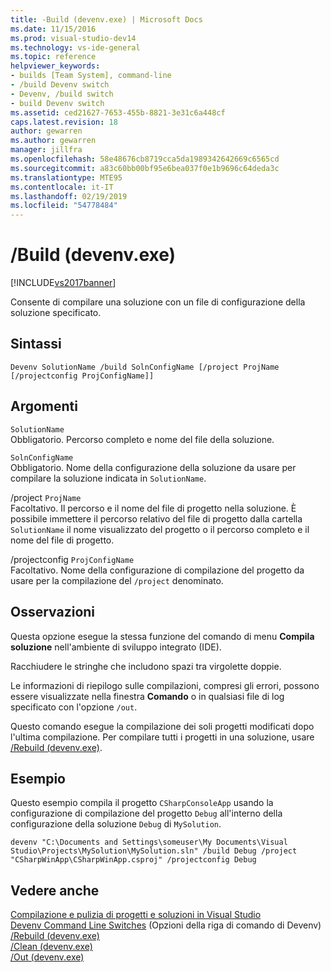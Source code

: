 ```yaml
---
title: -Build (devenv.exe) | Microsoft Docs
ms.date: 11/15/2016
ms.prod: visual-studio-dev14
ms.technology: vs-ide-general
ms.topic: reference
helpviewer_keywords:
- builds [Team System], command-line
- /build Devenv switch
- Devenv, /build switch
- build Devenv switch
ms.assetid: ced21627-7653-455b-8821-3e31c6a448cf
caps.latest.revision: 18
author: gewarren
ms.author: gewarren
manager: jillfra
ms.openlocfilehash: 58e48676cb8719cca5da1989342642669c6565cd
ms.sourcegitcommit: a83c60bb00bf95e6bea037f0e1b9696c64deda3c
ms.translationtype: MTE95
ms.contentlocale: it-IT
ms.lasthandoff: 02/19/2019
ms.locfileid: "54778484"
---
```

# <a name="build-devenvexe"></a>/Build (devenv.exe)
[!INCLUDE[vs2017banner](../../includes/vs2017banner.md)]

  
Consente di compilare una soluzione con un file di configurazione della soluzione specificato.  
  
## <a name="syntax"></a>Sintassi  
  
```  
Devenv SolutionName /build SolnConfigName [/project ProjName [/projectconfig ProjConfigName]]  
```  
  
## <a name="arguments"></a>Argomenti  
 `SolutionName`  
 Obbligatorio. Percorso completo e nome del file della soluzione.  
  
 `SolnConfigName`  
 Obbligatorio. Nome della configurazione della soluzione da usare per compilare la soluzione indicata in `SolutionName`.  
  
 /project `ProjName`  
 Facoltativo. Il percorso e il nome del file di progetto nella soluzione. È possibile immettere il percorso relativo del file di progetto dalla cartella `SolutionName` il nome visualizzato del progetto o il percorso completo e il nome del file di progetto.  
  
 /projectconfig `ProjConfigName`  
 Facoltativo. Nome della configurazione di compilazione del progetto da usare per la compilazione del `/project` denominato.  
  
## <a name="remarks"></a>Osservazioni  
 Questa opzione esegue la stessa funzione del comando di menu **Compila soluzione** nell'ambiente di sviluppo integrato (IDE).  
  
 Racchiudere le stringhe che includono spazi tra virgolette doppie.  
  
 Le informazioni di riepilogo sulle compilazioni, compresi gli errori, possono essere visualizzate nella finestra **Comando** o in qualsiasi file di log specificato con l'opzione `/out`.  
  
 Questo comando esegue la compilazione dei soli progetti modificati dopo l'ultima compilazione. Per compilare tutti i progetti in una soluzione, usare [/Rebuild (devenv.exe)](../../ide/reference/rebuild-devenv-exe.md).  
  
## <a name="example"></a>Esempio  
 Questo esempio compila il progetto `CSharpConsoleApp` usando la configurazione di compilazione del progetto `Debug` all'interno della configurazione della soluzione `Debug` di `MySolution`.  
  
```  
devenv "C:\Documents and Settings\someuser\My Documents\Visual Studio\Projects\MySolution\MySolution.sln" /build Debug /project "CSharpWinApp\CSharpWinApp.csproj" /projectconfig Debug   
```  
  
## <a name="see-also"></a>Vedere anche  
 [Compilazione e pulizia di progetti e soluzioni in Visual Studio](../../ide/building-and-cleaning-projects-and-solutions-in-visual-studio.md)   
 [Devenv Command Line Switches](../../ide/reference/devenv-command-line-switches.md)  (Opzioni della riga di comando di Devenv)  
 [/Rebuild (devenv.exe)](../../ide/reference/rebuild-devenv-exe.md)   
 [/Clean (devenv.exe)](../../ide/reference/clean-devenv-exe.md)   
 [/Out (devenv.exe)](../../ide/reference/out-devenv-exe.md)
